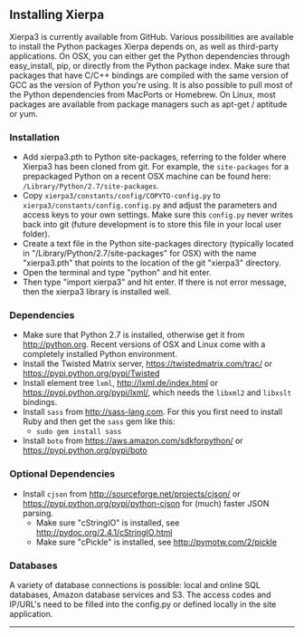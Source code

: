 ## Installing Xierpa

Xierpa3 is currently available from GitHub. Various possibilities are available to install the Python packages Xierpa depends on, as well as third-party applications. On OSX, you can either get the Python dependencies through easy_install, pip, or directly from the Python package index. Make sure that packages that have C/C++ bindings are compiled with the same version of GCC as the version of Python you're using. It is also possible to pull most of the Python dependencies from MacPorts or Homebrew. On Linux, most packages are available from package managers such as apt-get / aptitude or yum.

### Installation

 * Add xierpa3.pth to Python site-packages, referring to the folder where Xierpa3 has been cloned from git. For example, the ``site-packages`` for a prepackaged Python on a recent OSX machine can be found here: ``/Library/Python/2.7/site-packages``.
 * Copy ``xierpa3/constants/config/COPYTO-config.py`` to ``xierpa3/constants/config.config.py`` and adjust the parameters and access keys to your own settings. Make sure this ``config.py`` never writes back into git (future development is to store this file in your local user folder).
 * Create a text file in the Python site-packages directory (typically located in "/Library/Python/2.7/site-packages" for OSX) with the name "xierpa3.pth" that points to the location of the git "xierpa3" directory.
 * Open the terminal and type "python" and hit enter.
 * Then type "import xierpa3" and hit enter. If there is not error message, then the xierpa3 library is installed well.
 
### Dependencies

 * Make sure that Python 2.7 is installed, otherwise get it from http://python.org. Recent versions of OSX and Linux come with a completely installed Python environment.
 * Install the Twisted Matrix server, https://twistedmatrix.com/trac/ or https://pypi.python.org/pypi/Twisted
 * Install element tree ``lxml``, http://lxml.de/index.html or https://pypi.python.org/pypi/lxml/, which needs the ``libxml2`` and ``libxslt`` bindings.
 * Install ``sass`` from http://sass-lang.com. For this you first need to install Ruby and then get the ``sass`` gem like this:
   * ``sudo gem install sass``
 * Install ``boto`` from https://aws.amazon.com/sdkforpython/ or https://pypi.python.org/pypi/boto

### Optional Dependencies

 * Install ``cjson`` from http://sourceforge.net/projects/cjson/ or https://pypi.python.org/pypi/python-cjson for (much) faster JSON parsing.
   * Make sure "cStringIO" is installed, see http://pydoc.org/2.4.1/cStringIO.html
   * Make sure "cPickle" is installed, see http://pymotw.com/2/pickle

### Databases

A variety of database connections is possible: local and online SQL databases, Amazon database services and S3. The access codes and IP/URL's need to be filled into the config.py or defined locally in the site application.

-----------------------------------------------------------------------------
